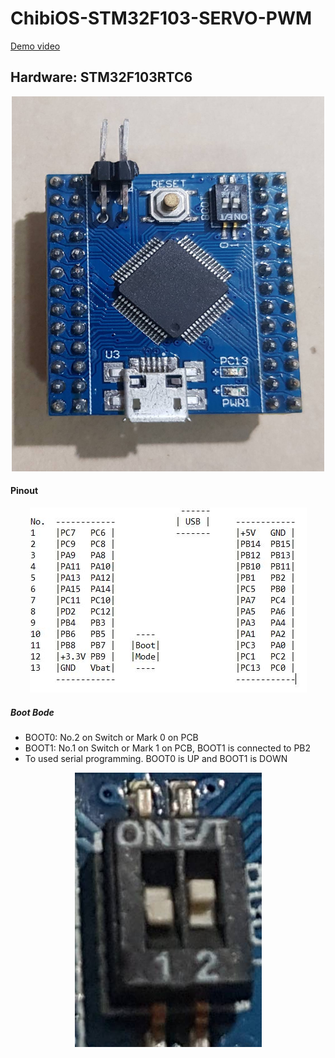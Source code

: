 # ChibiOS-STM32F103-SERVO-PWM

[Demo video](https://youtu.be/GgNfk8-xC3k)

## Hardware: STM32F103RTC6
<p align="center">
  <img src="https://github.com/Project-MAR/ChibiOS-STM32F103-SERVO-PWM/blob/main/img/STM32F103RCT6.jpg" width="500" height="600">
</p>

#### Pinout
<p align="center">
  <img src="https://github.com/Project-MAR/ChibiOS-STM32F103-SERVO-PWM/blob/main/img/pinout.JPG">
</p>

##### Boot Bode
- BOOT0: No.2 on Switch or Mark 0 on PCB
- BOOT1: No.1 on Switch or Mark 1 on PCB, BOOT1 is connected to PB2 
- To used serial programming. BOOT0 is UP and BOOT1 is DOWN
<p align="center">
  <img src="https://github.com/Project-MAR/ChibiOS-STM32F103-SERVO-PWM/blob/main/img/serial_boot.jpg">
</p>
